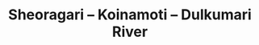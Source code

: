 ---
title: "Sheoragari – Koinamoti – Dulkumari River"
title_bn: "শেওরাগাড়ি – কইনামতি – দুল্কুমারি নদী"
description: "This river comes out from the middle of the Sheoraguri (Dhumpur Bilash and Kanakata of Kuchbihar State) that created boundary between Kuchbihar and Kurigram District and in Bangladesh it meets with Songkosh river at Ratanpur."
---